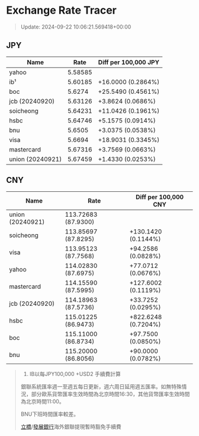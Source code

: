 # Exchange Rate Tracer

> Update: 2024-09-22 10:06:21.569418+00:00

## JPY

| Name             |    Rate | Diff per 100,000 JPY   |
|------------------|---------|------------------------|
| yahoo            | 5.58585 |                        |
| ib¹              | 5.60185 | +16.0000 (0.2864%)     |
| boc              | 5.6274  | +25.5490 (0.4561%)     |
| jcb (20240920)   | 5.63126 | +3.8624 (0.0686%)      |
| soicheong        | 5.64231 | +11.0426 (0.1961%)     |
| hsbc             | 5.64746 | +5.1575 (0.0914%)      |
| bnu              | 5.6505  | +3.0375 (0.0538%)      |
| visa             | 5.6694  | +18.9031 (0.3345%)     |
| mastercard       | 5.67316 | +3.7569 (0.0663%)      |
| union (20240921) | 5.67459 | +1.4330 (0.0253%)      |

## CNY

| Name             | Rate                | Diff per 100,000 CNY   |
|------------------|---------------------|------------------------|
| union (20240921) | 113.72683	(87.9300) |                        |
| soicheong        | 113.85697	(87.8295) | +130.1420 (0.1144%)    |
| visa             | 113.95123	(87.7568) | +94.2586 (0.0828%)     |
| yahoo            | 114.02830	(87.6975) | +77.0712 (0.0676%)     |
| mastercard       | 114.15590	(87.5995) | +127.6002 (0.1119%)    |
| jcb (20240920)   | 114.18963	(87.5736) | +33.7252 (0.0295%)     |
| hsbc             | 115.01225	(86.9473) | +822.6248 (0.7204%)    |
| boc              | 115.11000	(86.8734) | +97.7500 (0.0850%)     |
| bnu              | 115.20000	(86.8056) | +90.0000 (0.0782%)     |


> 1. IB以每JPY100,000 +USD2 手續費計算
>
> 銀聯系統匯率週一至週五每日更新，週六周日延用週五匯率。如無特殊情況，部分歐系貨幣匯率生效時間為北京時間16:30，其他貨幣匯率生效時間為北京時間11:00。
>
> BNU下班時間匯率較差。
>
> [立橋](https://www.wlbank.com.mo/uploads/ueditor/file/20181211/1544536513900230.pdf)/[發展銀行](https://www.mdb.com.mo/Service_Charges_20230728.pdf)海外銀聯提現暫時豁免手續費

